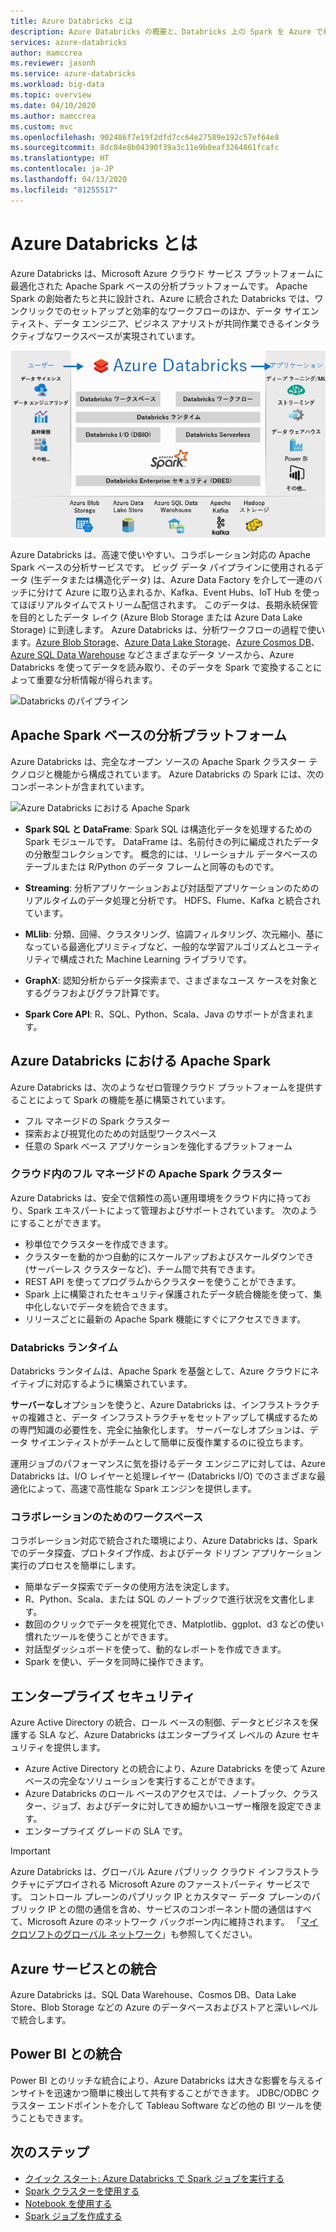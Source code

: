 ```yaml
---
title: Azure Databricks とは
description: Azure Databricks の概要と、Databricks 上の Spark を Azure で利用する方法について説明します。 Azure Databricks は、Microsoft Azure クラウド サービス プラットフォームに最適化された Apache Spark ベースの分析プラットフォームです。
services: azure-databricks
author: mamccrea
ms.reviewer: jasonh
ms.service: azure-databricks
ms.workload: big-data
ms.topic: overview
ms.date: 04/10/2020
ms.author: mamccrea
ms.custom: mvc
ms.openlocfilehash: 902486f7e19f2dfd7cc64e27589e192c57ef64e8
ms.sourcegitcommit: 8dc84e8b04390f39a3c11e9b0eaf3264861fcafc
ms.translationtype: HT
ms.contentlocale: ja-JP
ms.lasthandoff: 04/13/2020
ms.locfileid: "81255517"
---
```

# <a name="what-is-azure-databricks"></a>Azure Databricks とは

Azure Databricks は、Microsoft Azure クラウド サービス プラットフォームに最適化された Apache Spark ベースの分析プラットフォームです。 Apache Spark の創始者たちと共に設計され、Azure に統合された Databricks では、ワンクリックでのセットアップと効率的なワークフローのほか、データ サイエンティスト、データ エンジニア、ビジネス アナリストが共同作業できるインタラクティブなワークスペースが実現されています。

![Azure Databricks とは](./media/what-is-azure-databricks/azure-databricks-overview.png "Azure Databricks とは")

Azure Databricks は、高速で使いやすい、コラボレーション対応の Apache Spark ベースの分析サービスです。 ビッグ データ パイプラインに使用されるデータ (生データまたは構造化データ) は、Azure Data Factory を介して一連のバッチに分けて Azure に取り込まれるか、Kafka、Event Hubs、IoT Hub を使ってほぼリアルタイムでストリーム配信されます。 このデータは、長期永続保管を目的としたデータ レイク (Azure Blob Storage または Azure Data Lake Storage) に到達します。 Azure Databricks は、分析ワークフローの過程で使います。[Azure Blob Storage](../storage/blobs/storage-blobs-introduction.md)、[Azure Data Lake Storage](../data-lake-store/index.yml)、[Azure Cosmos DB](../cosmos-db/index.yml)、[Azure SQL Data Warehouse](../synapse-analytics/sql-data-warehouse/index.yml) などさまざまなデータ ソースから、Azure Databricks を使ってデータを読み取り、そのデータを Spark で変換することによって重要な分析情報が得られます。

![Databricks のパイプライン](./media/what-is-azure-databricks/databricks-pipeline.png)

## <a name="apache-spark-based-analytics-platform"></a>Apache Spark ベースの分析プラットフォーム

Azure Databricks は、完全なオープン ソースの Apache Spark クラスター テクノロジと機能から構成されています。 Azure Databricks の Spark には、次のコンポーネントが含まれています。

![Azure Databricks における Apache Spark](./media/what-is-azure-databricks/apache-spark-ecosystem-databricks.png "Azure Databricks における Apache Spark")

* **Spark SQL と DataFrame**: Spark SQL は構造化データを処理するための Spark モジュールです。 DataFrame は、名前付きの列に編成されたデータの分散型コレクションです。 概念的には、リレーショナル データベースのテーブルまたは R/Python のデータ フレームと同等のものです。

* **Streaming**: 分析アプリケーションおよび対話型アプリケーションのためのリアルタイムのデータ処理と分析です。 HDFS、Flume、Kafka と統合されています。

* **MLlib**: 分類、回帰、クラスタリング、協調フィルタリング、次元縮小、基になっている最適化プリミティブなど、一般的な学習アルゴリズムとユーティリティで構成された Machine Learning ライブラリです。

* **GraphX**: 認知分析からデータ探索まで、さまざまなユース ケースを対象とするグラフおよびグラフ計算です。

* **Spark Core API**: R、SQL、Python、Scala、Java のサポートが含まれます。

## <a name="apache-spark-in-azure-databricks"></a>Azure Databricks における Apache Spark

Azure Databricks は、次のようなゼロ管理クラウド プラットフォームを提供することによって Spark の機能を基に構築されています。

- フル マネージドの Spark クラスター
- 探索および視覚化のための対話型ワークスペース
- 任意の Spark ベース アプリケーションを強化するプラットフォーム

### <a name="fully-managed-apache-spark-clusters-in-the-cloud"></a>クラウド内のフル マネージドの Apache Spark クラスター

Azure Databricks は、安全で信頼性の高い運用環境をクラウド内に持っており、Spark エキスパートによって管理およびサポートされています。 次のようにすることができます。

* 秒単位でクラスターを作成できます。
* クラスターを動的かつ自動的にスケールアップおよびスケールダウンでき (サーバーレス クラスターなど)、チーム間で共有できます。 
* REST API を使ってプログラムからクラスターを使うことができます。 
* Spark 上に構築されたセキュリティ保護されたデータ統合機能を使って、集中化しないでデータを統合できます。 
* リリースごとに最新の Apache Spark 機能にすぐにアクセスできます。

### <a name="databricks-runtime"></a>Databricks ランタイム
Databricks ランタイムは、Apache Spark を基盤として、Azure クラウドにネイティブに対応するように構築されています。 

**サーバーなし**オプションを使うと、Azure Databricks は、インフラストラクチャの複雑さと、データ インフラストラクチャをセットアップして構成するための専門知識の必要性を、完全に抽象化します。 サーバーなしオプションは、データ サイエンティストがチームとして簡単に反復作業するのに役立ちます。

運用ジョブのパフォーマンスに気を掛けるデータ エンジニアに対しては、Azure Databricks は、I/O レイヤーと処理レイヤー (Databricks I/O) でのさまざまな最適化によって、高速で高性能な Spark エンジンを提供します。

### <a name="workspace-for-collaboration"></a>コラボレーションのためのワークスペース

コラボレーション対応で統合された環境により、Azure Databricks は、Spark でのデータ探査、プロトタイプ作成、およびデータ ドリブン アプリケーション実行のプロセスを簡単にします。

* 簡単なデータ探索でデータの使用方法を決定します。
* R、Python、Scala、または SQL のノートブックで進行状況を文書化します。
* 数回のクリックでデータを視覚化でき、Matplotlib、ggplot、d3 などの使い慣れたツールを使うことができます。
* 対話型ダッシュボードを使って、動的なレポートを作成できます。
* Spark を使い、データを同時に操作できます。

## <a name="enterprise-security"></a>エンタープライズ セキュリティ

Azure Active Directory の統合、ロール ベースの制御、データとビジネスを保護する SLA など、Azure Databricks はエンタープライズ レベルの Azure セキュリティを提供します。

* Azure Active Directory との統合により、Azure Databricks を使って Azure ベースの完全なソリューションを実行することができます。
* Azure Databricks のロール ベースのアクセスでは、ノートブック、クラスター、ジョブ、およびデータに対してきめ細かいユーザー権限を設定できます。
* エンタープライズ グレードの SLA です。 

> [!IMPORTANT]
>
> Azure Databricks は、グローバル Azure パブリック クラウド インフラストラクチャにデプロイされる Microsoft Azure のファーストパーティ サービスです。 コントロール プレーンのパブリック IP とカスタマー データ プレーンのパブリック IP との間の通信を含め、サービスのコンポーネント間の通信はすべて、Microsoft Azure のネットワーク バックボーン内に維持されます。 「[マイクロソフトのグローバル ネットワーク](https://docs.microsoft.com/azure/networking/microsoft-global-network)」も参照してください。


## <a name="integration-with-azure-services"></a>Azure サービスとの統合

Azure Databricks は、SQL Data Warehouse、Cosmos DB、Data Lake Store、Blob Storage などの Azure のデータベースおよびストアと深いレベルで統合します。 

## <a name="integration-with-power-bi"></a>Power BI との統合
Power BI とのリッチな統合により、Azure Databricks は大きな影響を与えるインサイトを迅速かつ簡単に検出して共有することができます。 JDBC/ODBC クラスター エンドポイントを介して Tableau Software などの他の BI ツールを使うこともできます。

## <a name="next-steps"></a>次のステップ

* [クイック スタート: Azure Databricks で Spark ジョブを実行する](quickstart-create-databricks-workspace-portal.md)
* [Spark クラスターを使用する](/azure/databricks/clusters/index)
* [Notebook を使用する](/azure/databricks/notebooks/index)
* [Spark ジョブを作成する](/azure/databricks/jobs)

 









